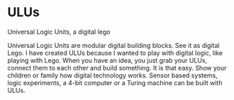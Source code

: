 # ULUs
Universal Logic Units, a digital lego

Universal Logic Units are modular digital building blocks. See it as digital Lego. I have created ULUs because I wanted to play with digital logic, like playing with Lego. When you have an idea, you just grab your ULUs, connect them to each other and build something. It is that easy. Show your children or family how digital technology works. Sensor based systems, logic experiments, a 4-bit computer or a Turing machine can be built with ULUs.
